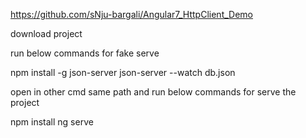 https://github.com/sNju-bargali/Angular7_HttpClient_Demo

download project

run below commands for fake serve

npm install -g json-server 
json-server --watch db.json


open in other cmd same path and 
run below commands for serve the project

npm install
ng serve

